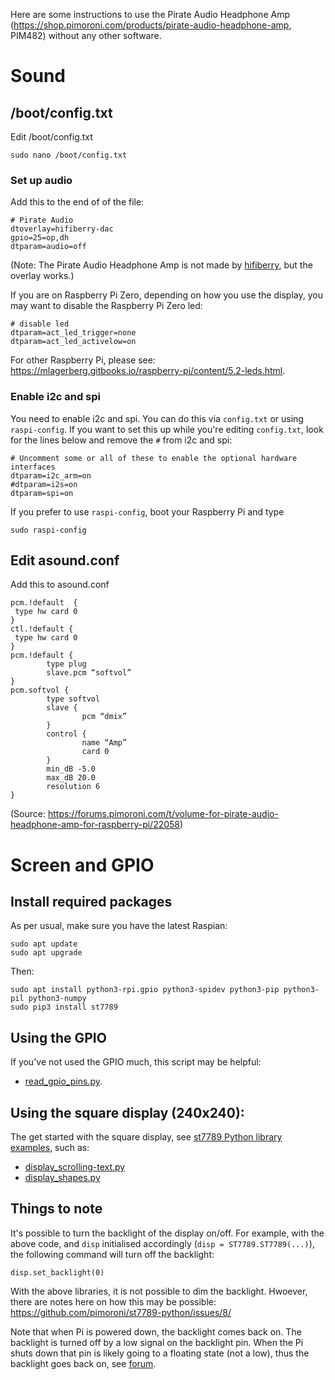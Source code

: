Here are some instructions to use the Pirate Audio Headphone Amp (https://shop.pimoroni.com/products/pirate-audio-headphone-amp, PIM482) without any other software.

# Sound

## /boot/config.txt

Edit /boot/config.txt
```
sudo nano /boot/config.txt
```
### Set up audio
Add this to the end of of the file:
```
# Pirate Audio
dtoverlay=hifiberry-dac
gpio=25=op,dh
dtparam=audio=off
```
(Note: The Pirate Audio Headphone Amp is not made by [hifiberry](https://hifiberry.com), but the overlay works.)

If you are on Raspberry Pi Zero, depending on how you use the display, you may want to disable the Raspberry Pi Zero led:
```
# disable led
dtparam=act_led_trigger=none
dtparam=act_led_activelow=on
```
For other Raspberry Pi, please see: https://mlagerberg.gitbooks.io/raspberry-pi/content/5.2-leds.html.

### Enable i2c and spi
You need to enable i2c and spi. You can do this via `config.txt` or using `raspi-config`. If you want to set this up while you're editing `config.txt`, look for the lines below and remove the `#` from i2c and spi:

```
# Uncomment some or all of these to enable the optional hardware interfaces
dtparam=i2c_arm=on
#dtparam=i2s=on
dtparam=spi=on
```

If you prefer to use `raspi-config`, boot your Raspberry Pi and type
```
sudo raspi-config
```

## Edit asound.conf

Add this to asound.conf
```
pcm.!default  {
 type hw card 0
}
ctl.!default {
 type hw card 0
}
pcm.!default {
        type plug
        slave.pcm “softvol”
}
pcm.softvol {
        type softvol
        slave {
                pcm “dmix”
        }
        control {
                name “Amp”
                card 0
        }
        min_dB -5.0
        max_dB 20.0
        resolution 6
}
```
(Source: https://forums.pimoroni.com/t/volume-for-pirate-audio-headphone-amp-for-raspberry-pi/22058)

# Screen and GPIO

## Install required packages

As per usual, make sure you have the latest Raspian:
```
sudo apt update
sudo apt upgrade
```
Then:
```
sudo apt install python3-rpi.gpio python3-spidev python3-pip python3-pil python3-numpy
sudo pip3 install st7789
```

## Using the GPIO
If you've not used the GPIO much, this script may be helpful:
* [read_gpio_pins.py](read_gpio_pins.py).

## Using the square display (240x240):
The get started with the square display, see [st7789 Python library examples](https://github.com/pimoroni/st7789-python/tree/master/examples), such as:
* [display_scrolling-text.py](display_scrolling-text.py)
* [display_shapes.py](display_shapes.py)

## Things to note

It's possible to turn the backlight of the display on/off. For example, with the above code, and `disp` initialised accordingly (`disp = ST7789.ST7789(...)`), the following command will turn off the backlight:
```
disp.set_backlight(0)
```
With the above libraries, it is not possible to dim the backlight. Hwoever, there are notes here on how this may be possible: https://github.com/pimoroni/st7789-python/issues/8/

Note that when Pi is powered down, the backlight comes back on. The backlight is turned off by a low signal on the backlight pin. When the Pi shuts down that pin is likely going to a floating state (not a low), thus the backlight goes back on, see [forum](https://forums.pimoroni.com/t/pirate-audio-headphone-amp-why-does-the-backlight-stay-on-when-the-raspberry-pi-is-powered-down/22126).

